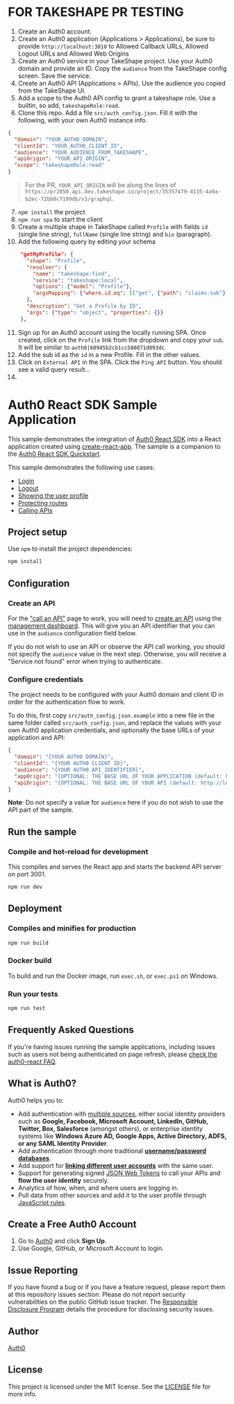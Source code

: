 # FOR TAKESHAPE PR TESTING

1. Create an Auth0 account.
2. Create an Auth0 application (Applications > Applications), be sure to provide `http://localhost:3010` to Allowed Callback URLs, Allowed Logout URLs and Allowed Web Origins
3. Create an Auth0 service in your TakeShape project. Use your Auth0 domain and provide an ID. Copy the `audience` from the TakeShape config screen. Save the service.
4. Create an Auth0 API (Applications > APIs). Use the audience you copied from the TakeShape UI.
5. Add a scope to the Auth0 API config to grant a takeshape role. Use a builtin, so add, `takeshapeRole:read`.
6. Clone this repo. Add a file `src/auth_config.json`. Fill it with the following, with your own Auth0 instance info.

```json
{
  "domain": "YOUR_AUTH0_DOMAIN",
  "clientId": "YOUR_AUTH0_CLIENT_ID",
  "audience": "YOUR_AUDIENCE_FROM_TAKESHAPE",
  "apiOrigin": "YOUR_API_ORIGIN",
  "scope": "takeshapeRole:read"
}
```

> For the PR, `YOUR_API_ORIGIN` will be along the lines of `https://pr2850.api.dev.takeshape.io/project/35357479-4135-4a9a-b2ec-72bb0c7199db/v3/graphql`.

7. `npm install` the project
8. `npm run spa` to start the client
9. Create a multiple shape in TakeShape called `Profile` with fields `id` (single line string), `fullName` (single line string) and `bio` (paragraph). 
10. Add the following query by editing your schema

```json
    "getMyProfile": {
      "shape": "Profile",
      "resolver": {
        "name": "takeshape:find",
        "service": "takeshape:local",
        "options": {"model": "Profile"},
        "argsMapping": {"where.id.eq": [["get", {"path": "claims.sub"}]]}
      },
      "description": "Get a Profile by ID",
      "args": {"type": "object", "properties": {}}
    },
 ```
 
 11. Sign up for an Auth0 account using the locally running SPA. Once created, click on the `Profile` link from the dropdown and copy your `sub`. It will be similar to `auth0|60945b2cb1cc580071d093dc`.
 12. Add the sub id as the `id` in a new Profile. Fill in the other values.
 13. Click on `External API` in the SPA. Click the `Ping API` button. You should see a valid query result...
 14. 

# Auth0 React SDK Sample Application

This sample demonstrates the integration of [Auth0 React SDK](https://github.com/auth0/auth0-react) into a React application created using [create-react-app](https://reactjs.org/docs/create-a-new-react-app.html). The sample is a companion to the [Auth0 React SDK Quickstart](https://auth0.com/docs/quickstart/spa/react).

This sample demonstrates the following use cases:

- [Login](https://github.com/auth0-samples/auth0-react-samples/blob/master/Sample-01/src/components/NavBar.js#L72-L79)
- [Logout](https://github.com/auth0-samples/auth0-react-samples/blob/master/Sample-01/src/components/NavBar.js#L102-L108)
- [Showing the user profile](https://github.com/auth0-samples/auth0-react-samples/blob/master/Sample-01/src/views/Profile.js)
- [Protecting routes](https://github.com/auth0-samples/auth0-react-samples/blob/master/Sample-01/src/views/Profile.js#L33)
- [Calling APIs](https://github.com/auth0-samples/auth0-react-samples/blob/master/Sample-01/src/views/ExternalApi.js)

## Project setup

Use `npm` to install the project dependencies:

```bash
npm install
```

## Configuration

### Create an API

For the ["call an API"](https://auth0.com/docs/quickstart/spa/react/02-calling-an-api) page to work, you will need to [create an API](https://auth0.com/docs/apis) using the [management dashboard](https://manage.auth0.com/#/apis). This will give you an API identifier that you can use in the `audience` configuration field below.

If you do not wish to use an API or observe the API call working, you should not specify the `audience` value in the next step. Otherwise, you will receive a "Service not found" error when trying to authenticate.

### Configure credentials

The project needs to be configured with your Auth0 domain and client ID in order for the authentication flow to work.

To do this, first copy `src/auth_config.json.example` into a new file in the same folder called `src/auth_config.json`, and replace the values with your own Auth0 application credentials, and optionally the base URLs of your application and API:

```json
{
  "domain": "{YOUR AUTH0 DOMAIN}",
  "clientId": "{YOUR AUTH0 CLIENT ID}",
  "audience": "{YOUR AUTH0 API_IDENTIFIER}",
  "appOrigin": "{OPTIONAL: THE BASE URL OF YOUR APPLICATION (default: http://localhost:3000)}",
  "apiOrigin": "{OPTIONAL: THE BASE URL OF YOUR API (default: http://localhost:3001)}"
}
```

**Note**: Do not specify a value for `audience` here if you do not wish to use the API part of the sample.

## Run the sample

### Compile and hot-reload for development

This compiles and serves the React app and starts the backend API server on port 3001.

```bash
npm run dev
```

## Deployment

### Compiles and minifies for production

```bash
npm run build
```

### Docker build

To build and run the Docker image, run `exec.sh`, or `exec.ps1` on Windows.

### Run your tests

```bash
npm run test
```

## Frequently Asked Questions

If you're having issues running the sample applications, including issues such as users not being authenticated on page refresh, please [check the auth0-react FAQ](https://github.com/auth0/auth0-react/blob/master/FAQ.md).

## What is Auth0?

Auth0 helps you to:

* Add authentication with [multiple sources](https://auth0.com/docs/identityproviders), either social identity providers such as **Google, Facebook, Microsoft Account, LinkedIn, GitHub, Twitter, Box, Salesforce** (amongst others), or enterprise identity systems like **Windows Azure AD, Google Apps, Active Directory, ADFS, or any SAML Identity Provider**.
* Add authentication through more traditional **[username/password databases](https://auth0.com/docs/connections/database/custom-db)**.
* Add support for **[linking different user accounts](https://auth0.com/docs/users/user-account-linking)** with the same user.
* Support for generating signed [JSON Web Tokens](https://auth0.com/docs/tokens/json-web-tokens) to call your APIs and **flow the user identity** securely.
* Analytics of how, when, and where users are logging in.
* Pull data from other sources and add it to the user profile through [JavaScript rules](https://auth0.com/docs/rules).

## Create a Free Auth0 Account

1. Go to [Auth0](https://auth0.com) and click **Sign Up**.
2. Use Google, GitHub, or Microsoft Account to login.

## Issue Reporting

If you have found a bug or if you have a feature request, please report them at this repository issues section. Please do not report security vulnerabilities on the public GitHub issue tracker. The [Responsible Disclosure Program](https://auth0.com/responsible-disclosure-policy) details the procedure for disclosing security issues.

## Author

[Auth0](https://auth0.com)

## License

This project is licensed under the MIT license. See the [LICENSE](../LICENSE) file for more info.

